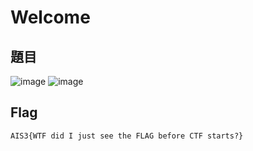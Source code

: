 # Welcome
## 題目
![image](https://user-images.githubusercontent.com/57281249/168672745-6364d25f-e6b4-4251-a29b-7cc411ce8bfa.png)
![image](https://user-images.githubusercontent.com/57281249/168672792-4825a156-fd38-49e1-a414-b1dcba2e3d41.png)
## Flag
`AIS3{WTF did I just see the FLAG before CTF starts?}`
